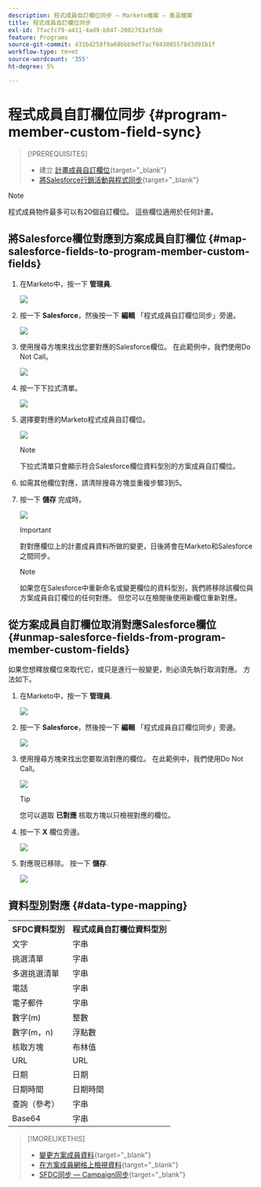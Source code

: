 ```yaml
---
description: 程式成員自訂欄位同步 — Marketo檔案 — 產品檔案
title: 程式成員自訂欄位同步
exl-id: 7facfc79-a411-4ad9-b847-2002763af5bb
feature: Programs
source-git-commit: 431bd258f9a68bbb9df7acf043085578d3d91b1f
workflow-type: tm+mt
source-wordcount: '355'
ht-degree: 5%

---
```


# 程式成員自訂欄位同步 {#program-member-custom-field-sync}

>[!PREREQUISITES]
>
>* 建立 [計畫成員自訂欄位](/help/marketo/product-docs/core-marketo-concepts/programs/working-with-programs/program-member-custom-fields.md){target="_blank"}
>* [將Salesforce行銷活動與程式同步](/help/marketo/product-docs/core-marketo-concepts/programs/working-with-programs/sync-an-sfdc-campaign-with-a-program.md){target="_blank"}

>[!NOTE]
>
>程式成員物件最多可以有20個自訂欄位。 這些欄位適用於任何計畫。

## 將Salesforce欄位對應到方案成員自訂欄位 {#map-salesforce-fields-to-program-member-custom-fields}

1. 在Marketo中，按一下 **管理員**.

   ![](assets/program-member-custom-field-sync-1.png)

1. 按一下 **Salesforce**，然後按一下 **編輯** 「程式成員自訂欄位同步」旁邊。

   ![](assets/program-member-custom-field-sync-2.png)

1. 使用搜尋方塊來找出您要對應的Salesforce欄位。 在此範例中，我們使用Do Not Call。

   ![](assets/program-member-custom-field-sync-3.png)

1. 按一下下拉式清單。

   ![](assets/program-member-custom-field-sync-4.png)

1. 選擇要對應的Marketo程式成員自訂欄位。

   ![](assets/program-member-custom-field-sync-5.png)

   >[!NOTE]
   >
   >下拉式清單只會顯示符合Salesforce欄位資料型別的方案成員自訂欄位。

1. 如需其他欄位對應，請清除搜尋方塊並重複步驟3到5。

1. 按一下 **儲存** 完成時。

   ![](assets/program-member-custom-field-sync-6.png)

   >[!IMPORTANT]
   >
   >對對應欄位上的計畫成員資料所做的變更，日後將會在Marketo和Salesforce之間同步。

   >[!NOTE]
   >
   >如果您在Salesforce中重新命名或變更欄位的資料型別，我們將移除該欄位與方案成員自訂欄位的任何對應。 但您可以在檢閱後使用新欄位重新對應。

## 從方案成員自訂欄位取消對應Salesforce欄位 {#unmap-salesforce-fields-from-program-member-custom-fields}

如果您想釋放欄位來取代它，或只是進行一般變更，則必須先執行取消對應。 方法如下。

1. 在Marketo中，按一下 **管理員**.

   ![](assets/program-member-custom-field-sync-7.png)

1. 按一下 **Salesforce**，然後按一下 **編輯** 「程式成員自訂欄位同步」旁邊。

   ![](assets/program-member-custom-field-sync-8.png)

1. 使用搜尋方塊來找出您要取消對應的欄位。 在此範例中，我們使用Do Not Call。

   ![](assets/program-member-custom-field-sync-9.png)

   >[!TIP]
   >
   >您可以選取 **已對應** 核取方塊以只檢視對應的欄位。

1. 按一下 **X** 欄位旁邊。

   ![](assets/program-member-custom-field-sync-10.png)

1. 對應現已移除。 按一下 **儲存**.

   ![](assets/program-member-custom-field-sync-11.png)

## 資料型別對應 {#data-type-mapping}

<table>
  <colgroup>
    <col/>
    <col/>
  </colgroup>
  <tbody>
    <tr>
      <th>SFDC資料型別</th>
      <th>程式成員自訂欄位資料型別</th>
    </tr>
    <tr>
      <td>文字</td>
      <td>字串</td>
    </tr>
    <tr>
      <td>挑選清單</td>
      <td>字串</td>
    </tr>
    <tr>
      <td>多選挑選清單</td>
      <td>字串</td>
    </tr>
    <tr>
      <td>電話</td>
      <td>字串</td>
    </tr>
    <tr>
      <td>電子郵件</td>
      <td>字串</td>
    </tr>
    <tr>
      <td>數字(m)</td>
      <td>整數</td>
    </tr>
    <tr>
      <td>數字(m，n)</td>
      <td>浮點數</td>
    </tr>
    <tr>
      <td>核取方塊</td>
      <td>布林值</td>
    </tr>
    <tr>
      <td>URL</td>
      <td>URL</td>
    </tr>
    <tr>
      <td>日期</td>
      <td>日期</td>
    </tr>
    <tr>
      <td>日期時間</td>
      <td>日期時間</td>
    </tr>
    <tr>
      <td>查詢（參考）</td>
      <td>字串</td>
    </tr>
    <tr>
      <td>Base64</td>
      <td>字串</td>
    </tr>
  </tbody>
</table>

>[!MORELIKETHIS]
>
>* [變更方案成員資料](/help/marketo/product-docs/core-marketo-concepts/smart-campaigns/program-flow-actions/change-program-member-data.md){target="_blank"}
>* [在方案成員網格上檢視資料](/help/marketo/product-docs/core-marketo-concepts/programs/working-with-programs/manage-and-view-members.md){target="_blank"}
>* [SFDC同步 — Campaign同步](/help/marketo/product-docs/crm-sync/salesforce-sync/sfdc-sync-details/sfdc-sync-campaign-sync.md){target="_blank"}
